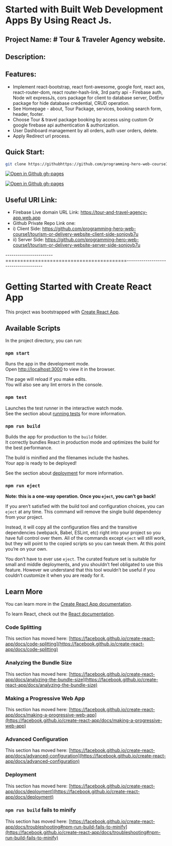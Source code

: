 # Started with Built Web Development Apps By Using React Js.

## Project Name: # Tour & Traveler Agency website.

## Description:

## Features:

- Implement react-bootstrap, react font-awesome, google font, react aos, react-router-dom, react router-hash-link, 3rd party api - Firebase auth, Node wit expressJs, cors package for client to database server, DotEnv package for hide database credential, CRUD operation.
- See Homepage - about, Tour Package, services, booking search form, header, footer.
- Choose Tour & travel package booking by access using custom Or google firebase api authentication & authorization.
- User Dashboard management by all orders, auth user orders, delete.
- Apply Redirect url process.

## Quick Start:

```bash
git clone https://githubhttps://github.com/programming-hero-web-course1/tourism-or-delivery-website-client-side-sonjoyb7u.git
```

[![Open in Github gh-pages](https://img.shields.io/badge/Open%20In-Github%20gh--pages-blue?logo=github)](https://github.com/programming-hero-web-course1/tourism-or-delivery-website-client-side-sonjoyb7u)

[![Open in Github gh-pages](https://img.shields.io/badge/Open%20In-Github%20gh--pages-blue?logo=github)](https://github.com/programming-hero-web-course1/tourism-or-delivery-website-server-side-sonjoyb7u)

## Useful URl Link:

- Firebase Live domain URL Link: https://tour-and-travel-agency-app.web.app
- Github Private Repo Link one:
- i) Client Side: https://github.com/programming-hero-web-course1/tourism-or-delivery-website-client-side-sonjoyb7u
- ii) Server Side: https://github.com/programming-hero-web-course1/tourism-or-delivery-website-server-side-sonjoyb7u

-----------------------=========================================-------------------------------------

# Getting Started with Create React App

This project was bootstrapped with [Create React App](https://github.com/facebook/create-react-app).

## Available Scripts

In the project directory, you can run:

### `npm start`

Runs the app in the development mode.\
Open [http://localhost:3000](http://localhost:3000) to view it in the browser.

The page will reload if you make edits.\
You will also see any lint errors in the console.

### `npm test`

Launches the test runner in the interactive watch mode.\
See the section about [running tests](https://facebook.github.io/create-react-app/docs/running-tests) for more information.

### `npm run build`

Builds the app for production to the `build` folder.\
It correctly bundles React in production mode and optimizes the build for the best performance.

The build is minified and the filenames include the hashes.\
Your app is ready to be deployed!

See the section about [deployment](https://facebook.github.io/create-react-app/docs/deployment) for more information.

### `npm run eject`

**Note: this is a one-way operation. Once you `eject`, you can’t go back!**

If you aren’t satisfied with the build tool and configuration choices, you can `eject` at any time. This command will remove the single build dependency from your project.

Instead, it will copy all the configuration files and the transitive dependencies (webpack, Babel, ESLint, etc) right into your project so you have full control over them. All of the commands except `eject` will still work, but they will point to the copied scripts so you can tweak them. At this point you’re on your own.

You don’t have to ever use `eject`. The curated feature set is suitable for small and middle deployments, and you shouldn’t feel obligated to use this feature. However we understand that this tool wouldn’t be useful if you couldn’t customize it when you are ready for it.

## Learn More

You can learn more in the [Create React App documentation](https://facebook.github.io/create-react-app/docs/getting-started).

To learn React, check out the [React documentation](https://reactjs.org/).

### Code Splitting

This section has moved here: [https://facebook.github.io/create-react-app/docs/code-splitting](https://facebook.github.io/create-react-app/docs/code-splitting)

### Analyzing the Bundle Size

This section has moved here: [https://facebook.github.io/create-react-app/docs/analyzing-the-bundle-size](https://facebook.github.io/create-react-app/docs/analyzing-the-bundle-size)

### Making a Progressive Web App

This section has moved here: [https://facebook.github.io/create-react-app/docs/making-a-progressive-web-app](https://facebook.github.io/create-react-app/docs/making-a-progressive-web-app)

### Advanced Configuration

This section has moved here: [https://facebook.github.io/create-react-app/docs/advanced-configuration](https://facebook.github.io/create-react-app/docs/advanced-configuration)

### Deployment

This section has moved here: [https://facebook.github.io/create-react-app/docs/deployment](https://facebook.github.io/create-react-app/docs/deployment)

### `npm run build` fails to minify

This section has moved here: [https://facebook.github.io/create-react-app/docs/troubleshooting#npm-run-build-fails-to-minify](https://facebook.github.io/create-react-app/docs/troubleshooting#npm-run-build-fails-to-minify)
